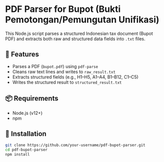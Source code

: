 # PDF Parser for Bupot (Bukti Pemotongan/Pemungutan Unifikasi)

This Node.js script parses a structured Indonesian tax document (Bupot PDF) and extracts both raw and structured data fields into `.txt` files.

## 📄 Features

- Parses a PDF (`bupot.pdf`) using `pdf-parse`
- Cleans raw text lines and writes to `raw_result.txt`
- Extracts structured fields (e.g., H1–H5, A1–A4, B1–B12, C1–C5)
- Writes the structured result to `structured_result.txt`

## 📦 Requirements

- Node.js (v12+)
- npm

## 🔧 Installation

```bash
git clone https://github.com/your-username/pdf-bupot-parser.git
cd pdf-bupot-parser
npm install
